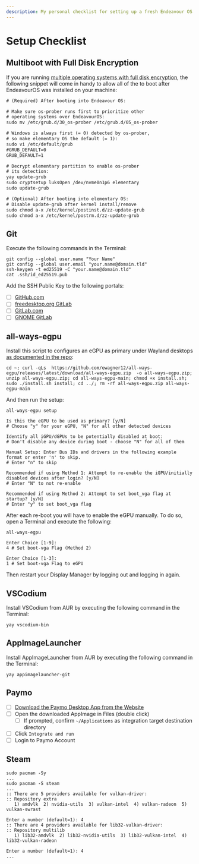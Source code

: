 ```yaml
---
description: My personal checklist for setting up a fresh Endeavour OS installation.
---
```


# Setup Checklist

## Multiboot with Full Disk Encryption

If you are running [multiple operating systems with full disk encryption](../elementary-os/dual-boot-elementary-windows-with-full-disk-encryption.md),
the following snippet will come in handy to allow all of the to boot after EndeavourOS was installed on your machine:

```diff
# (Required) After booting into Endeavour OS:

# Make sure os-prober runs first to prioritize other
# operating systems over EndeavourOS:
sudo mv /etc/grub.d/30_os-prober /etc/grub.d/05_os-prober

# Windows is always first (= 0) detected by os-prober,
# so make elementary OS the default (= 1):
sudo vi /etc/default/grub
#GRUB_DEFAULT=0
GRUB_DEFAULT=1

# Decrypt elementary partition to enable os-prober
# its detection:
yay update-grub
sudo cryptsetup luksOpen /dev/nvme0n1p6 elementary
sudo update-grub

# (Optional) After booting into elementary OS:
# Disable update-grub after kernel install/remove
sudo chmod a-x /etc/kernel/postinst.d/zz-update-grub
sudo chmod a-x /etc/kernel/postrm.d/zz-update-grub
```

## Git

Execute the following commands in the Terminal:

```shell
git config --global user.name "Your Name"
git config --global user.email "your.name@domain.tld"
ssh-keygen -t ed25519 -C "your.name@domain.tld"
cat .ssh/id_ed25519.pub
```
Add the SSH Public Key to the following portals:

* [ ] [GitHub.com](https://github.com/settings/keys)
* [ ] [freedesktop.org GitLab](https://gitlab.freedesktop.org/-/profile/keys)
* [ ] [GitLab.com](https://gitlab.com/-/profile/keys)
* [ ] [GNOME GitLab](https://gitlab.gnome.org/-/profile/keys)

## all-ways-egpu

Install this script to configures an eGPU as primary under Wayland desktops [as documented in the repo](https://github.com/ewagner12/all-ways-egpu):

```shell
cd ~; curl -qLs  https://github.com/ewagner12/all-ways-egpu/releases/latest/download/all-ways-egpu.zip  -o all-ways-egpu.zip; unzip all-ways-egpu.zip; cd all-ways-egpu-main; chmod +x install.sh; sudo ./install.sh install; cd ../; rm -rf all-ways-egpu.zip all-ways-egpu-main
```

And then run the setup:

```shell
all-ways-egpu setup

Is this the eGPU to be used as primary? [y/N]
# Choose "y" for your eGPU, "N" for all other detected devices

Identify all iGPU/dGPUs to be potentially disabled at boot:
# Don't disable any device during boot - choose "N" for all of them

Manual Setup: Enter Bus IDs and drivers in the following example format or enter 'n' to skip.
# Enter "n" to skip

Recommended if using Method 1: Attempt to re-enable the iGPU/initially disabled devices after login? [y/N]
# Enter "N" to not re-enable

Recommended if using Method 2: Attempt to set boot_vga flag at startup? [y/N]
# Enter "y" to set boot_vga flag
```

After each re-boot you will have to enable the eGPU manually. To do so, open a Terminal and execute the following:

```shell
all-ways-egpu

Enter Choice [1-9]:
4 # Set boot-vga Flag (Method 2)

Enter Choice [1-3]:
1 # Set boot-vga Flag to eGPU
```

Then restart your Display Manager by logging out and logging in again.

## VSCodium

Install VSCodium from AUR by executing the following command in the Terminal:

```shell
yay vscodium-bin
```

## AppImageLauncher

Install AppImageLauncher from AUR by executing the following command in the Terminal:

```shell
yay appimagelauncher-git
```

## Paymo

* [ ] [Download the Paymo Desktop App from the Website](https://www.paymoapp.com/downloads-and-integrations/)
* [ ] Open the downloaded AppImage in Files \(double click\)
  * [ ] If prompted, confirm `~/Applications` as integration target destination directory
* [ ] Click `Integrate and run`
* [ ] Login to Paymo Account

## Steam

```shell
sudo pacman -Sy
...
sudo pacman -S steam
...
:: There are 5 providers available for vulkan-driver:
:: Repository extra
   1) amdvlk  2) nvidia-utils  3) vulkan-intel  4) vulkan-radeon  5) vulkan-swrast

Enter a number (default=1): 4
:: There are 4 providers available for lib32-vulkan-driver:
:: Repository multilib
   1) lib32-amdvlk  2) lib32-nvidia-utils  3) lib32-vulkan-intel  4) lib32-vulkan-radeon

Enter a number (default=1): 4
...
```